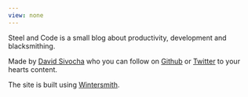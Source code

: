 ```yaml
---
view: none
---
```


Steel and Code is a small blog about productivity, development and blacksmithing. 

Made by [David Sivocha][2] who you can follow on [Github][3] or [Twitter][4] to your hearts content.

The site is built using [Wintersmith][1].


[1]: https://github.com/jnordberg/wintersmith
[2]: http://sivocha.com
[3]: http://github.com/davidsivocha
[4]: https://twitter.com/daelach
